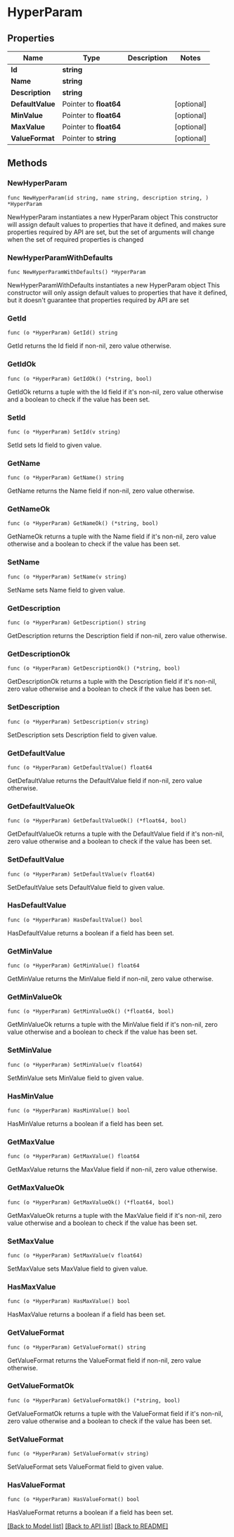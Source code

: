 # HyperParam

## Properties

Name | Type | Description | Notes
------------ | ------------- | ------------- | -------------
**Id** | **string** |  | 
**Name** | **string** |  | 
**Description** | **string** |  | 
**DefaultValue** | Pointer to **float64** |  | [optional] 
**MinValue** | Pointer to **float64** |  | [optional] 
**MaxValue** | Pointer to **float64** |  | [optional] 
**ValueFormat** | Pointer to **string** |  | [optional] 

## Methods

### NewHyperParam

`func NewHyperParam(id string, name string, description string, ) *HyperParam`

NewHyperParam instantiates a new HyperParam object
This constructor will assign default values to properties that have it defined,
and makes sure properties required by API are set, but the set of arguments
will change when the set of required properties is changed

### NewHyperParamWithDefaults

`func NewHyperParamWithDefaults() *HyperParam`

NewHyperParamWithDefaults instantiates a new HyperParam object
This constructor will only assign default values to properties that have it defined,
but it doesn't guarantee that properties required by API are set

### GetId

`func (o *HyperParam) GetId() string`

GetId returns the Id field if non-nil, zero value otherwise.

### GetIdOk

`func (o *HyperParam) GetIdOk() (*string, bool)`

GetIdOk returns a tuple with the Id field if it's non-nil, zero value otherwise
and a boolean to check if the value has been set.

### SetId

`func (o *HyperParam) SetId(v string)`

SetId sets Id field to given value.


### GetName

`func (o *HyperParam) GetName() string`

GetName returns the Name field if non-nil, zero value otherwise.

### GetNameOk

`func (o *HyperParam) GetNameOk() (*string, bool)`

GetNameOk returns a tuple with the Name field if it's non-nil, zero value otherwise
and a boolean to check if the value has been set.

### SetName

`func (o *HyperParam) SetName(v string)`

SetName sets Name field to given value.


### GetDescription

`func (o *HyperParam) GetDescription() string`

GetDescription returns the Description field if non-nil, zero value otherwise.

### GetDescriptionOk

`func (o *HyperParam) GetDescriptionOk() (*string, bool)`

GetDescriptionOk returns a tuple with the Description field if it's non-nil, zero value otherwise
and a boolean to check if the value has been set.

### SetDescription

`func (o *HyperParam) SetDescription(v string)`

SetDescription sets Description field to given value.


### GetDefaultValue

`func (o *HyperParam) GetDefaultValue() float64`

GetDefaultValue returns the DefaultValue field if non-nil, zero value otherwise.

### GetDefaultValueOk

`func (o *HyperParam) GetDefaultValueOk() (*float64, bool)`

GetDefaultValueOk returns a tuple with the DefaultValue field if it's non-nil, zero value otherwise
and a boolean to check if the value has been set.

### SetDefaultValue

`func (o *HyperParam) SetDefaultValue(v float64)`

SetDefaultValue sets DefaultValue field to given value.

### HasDefaultValue

`func (o *HyperParam) HasDefaultValue() bool`

HasDefaultValue returns a boolean if a field has been set.

### GetMinValue

`func (o *HyperParam) GetMinValue() float64`

GetMinValue returns the MinValue field if non-nil, zero value otherwise.

### GetMinValueOk

`func (o *HyperParam) GetMinValueOk() (*float64, bool)`

GetMinValueOk returns a tuple with the MinValue field if it's non-nil, zero value otherwise
and a boolean to check if the value has been set.

### SetMinValue

`func (o *HyperParam) SetMinValue(v float64)`

SetMinValue sets MinValue field to given value.

### HasMinValue

`func (o *HyperParam) HasMinValue() bool`

HasMinValue returns a boolean if a field has been set.

### GetMaxValue

`func (o *HyperParam) GetMaxValue() float64`

GetMaxValue returns the MaxValue field if non-nil, zero value otherwise.

### GetMaxValueOk

`func (o *HyperParam) GetMaxValueOk() (*float64, bool)`

GetMaxValueOk returns a tuple with the MaxValue field if it's non-nil, zero value otherwise
and a boolean to check if the value has been set.

### SetMaxValue

`func (o *HyperParam) SetMaxValue(v float64)`

SetMaxValue sets MaxValue field to given value.

### HasMaxValue

`func (o *HyperParam) HasMaxValue() bool`

HasMaxValue returns a boolean if a field has been set.

### GetValueFormat

`func (o *HyperParam) GetValueFormat() string`

GetValueFormat returns the ValueFormat field if non-nil, zero value otherwise.

### GetValueFormatOk

`func (o *HyperParam) GetValueFormatOk() (*string, bool)`

GetValueFormatOk returns a tuple with the ValueFormat field if it's non-nil, zero value otherwise
and a boolean to check if the value has been set.

### SetValueFormat

`func (o *HyperParam) SetValueFormat(v string)`

SetValueFormat sets ValueFormat field to given value.

### HasValueFormat

`func (o *HyperParam) HasValueFormat() bool`

HasValueFormat returns a boolean if a field has been set.


[[Back to Model list]](../README.md#documentation-for-models) [[Back to API list]](../README.md#documentation-for-api-endpoints) [[Back to README]](../README.md)


